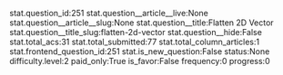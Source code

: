 stat.question_id:251
stat.question__article__live:None
stat.question__article__slug:None
stat.question__title:Flatten 2D Vector
stat.question__title_slug:flatten-2d-vector
stat.question__hide:False
stat.total_acs:31
stat.total_submitted:77
stat.total_column_articles:1
stat.frontend_question_id:251
stat.is_new_question:False
status:None
difficulty.level:2
paid_only:True
is_favor:False
frequency:0
progress:0
